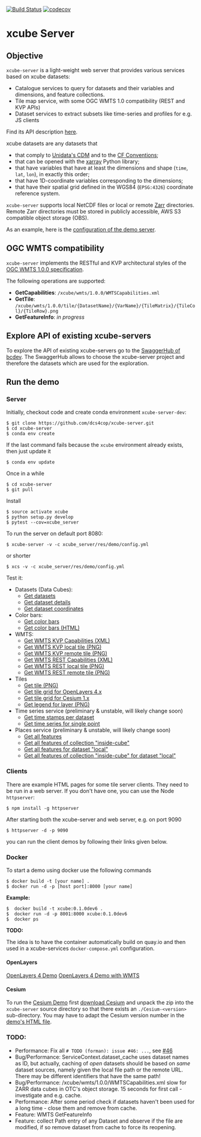 [![Build Status](https://travis-ci.com/dcs4cop/xcube-server.svg?branch=master)](https://travis-ci.com/dcs4cop/xcube-server)
[![codecov](https://codecov.io/gh/dcs4cop/xcube-server/branch/master/graph/badge.svg)](https://codecov.io/gh/dcs4cop/xcube-server)


# xcube Server

## Objective

`xcube-server` is a light-weight web server that provides various services based on 
xcube datasets:

* Catalogue services to query for datasets and their variables and dimensions, and feature collections. 
* Tile map service, with some OGC WMTS 1.0 compatibility (REST and KVP APIs)
* Dataset services to extract subsets like time-series and profiles for e.g. JS clients 

Find its API description [here](https://app.swaggerhub.com/apis-docs/bcdev/xcube-server). 

xcube datasets are any datasets that 

* that comply to [Unidata's CDM](https://www.unidata.ucar.edu/software/thredds/v4.3/netcdf-java/CDM/) and to the [CF Conventions](http://cfconventions.org/); 
* that can be opened with the [xarray](https://xarray.pydata.org/en/stable/) Python library;
* that have variables that have at least the dimensions and shape (`time`, `lat`, `lon`), in exactly this order; 
* that have 1D-coordinate variables corresponding to the dimensions;
* that have their spatial grid defined in the WGS84 (`EPSG:4326`) coordinate reference system.

`xcube-server` supports local NetCDF files or local or remote [Zarr](https://zarr.readthedocs.io/en/stable/) directories.
Remote Zarr directories must be stored in publicly accessible, AWS S3 compatible 
object storage (OBS).

As an example, here is the [configuration of the demo server](https://github.com/bcdev/xcube-server/blob/master/xcube_server/res/demo/config.yml).

## OGC WMTS compatibility

`xcube-server` implements the RESTful and KVP architectural styles
of the [OGC WMTS 1.0.0 specification](http://www.opengeospatial.org/standards/wmts).

The following operations are supported:

* **GetCapabilities**: `/xcube/wmts/1.0.0/WMTSCapabilities.xml`
* **GetTile**: `/xcube/wmts/1.0.0/tile/{DatasetName}/{VarName}/{TileMatrix}/{TileCol}/{TileRow}.png`
* **GetFeatureInfo**: *in progress*

## Explore API of existing xcube-servers

To explore the API of existing xcube-servers go to the [SwaggerHub of bcdev](https://app.swaggerhub.com/apis/bcdev/xcube-server/0.1.0.dev6).
The SwaggerHub allows to choose the xcube-server project and therefore the datasets which are used for the exploration. 

## Run the demo

### Server

Initially, checkout code and create conda environment `xcube-server-dev`:

    $ git clone https://github.com/dcs4cop/xcube-server.git
    $ cd xcube-server
    $ conda env create

If the last command fails because the `xcube` environment already exists, then just update it

    $ conda env update

Once in a while

    $ cd xcube-server
    $ git pull

Install

    $ source activate xcube
    $ python setup.py develop
    $ pytest --cov=xcube_server

To run the server on default port 8080:

    $ xcube-server -v -c xcube_server/res/demo/config.yml

or shorter

    $ xcs -v -c xcube_server/res/demo/config.yml

Test it:

* Datasets (Data Cubes):
    * [Get datasets](http://localhost:8080/xcube/api/0.1.0.dev6/datasets)
    * [Get dataset details](http://localhost:8080/xcube/api/0.1.0.dev6/datasets/local)
    * [Get dataset coordinates](http://localhost:8080/xcube/api/0.1.0.dev6/datasets/local/coords/time)
* Color bars:
    * [Get color bars](http://localhost:8080/xcube/api/0.1.0.dev6/colorbars)
    * [Get color bars (HTML)](http://localhost:8080/xcube/api/0.1.0.dev6/colorbars.html)
* WMTS:
    * [Get WMTS KVP Capabilities (XML)](http://localhost:8080/xcube/api/0.1.0.dev6/wmts/kvp?Service=WMTS&Request=GetCapabilities)
    * [Get WMTS KVP local tile (PNG)](http://localhost:8080/xcube/api/0.1.0.dev6/wmts/kvp?Service=WMTS&Request=GetTile&Version=1.0.0&Layer=local.conc_chl&TileMatrix=0&TileRow=0&TileCol=0&Format=image/png)
    * [Get WMTS KVP remote tile (PNG)](http://localhost:8080/xcube/api/0.1.0.dev6/wmts/kvp?Service=WMTS&Request=GetTile&Version=1.0.0&Layer=remote.conc_chl&TileMatrix=0&TileRow=0&TileCol=0&Format=image/png)
    * [Get WMTS REST Capabilities (XML)](http://localhost:8080/xcube/api/0.1.0.dev6/wmts/1.0.0/WMTSCapabilities.xml)
    * [Get WMTS REST local tile (PNG)](http://localhost:8080/xcube/api/0.1.0.dev6/wmts/1.0.0/tile/local/conc_chl/0/0/1.png)
    * [Get WMTS REST remote tile (PNG)](http://localhost:8080/xcube/api/0.1.0.dev6/wmts/1.0.0/tile/remote/conc_chl/0/0/1.png)
* Tiles
    * [Get tile (PNG)](http://localhost:8080/xcube/api/0.1.0.dev6/datasets/local/vars/conc_chl/tiles/0/1/0.png)
    * [Get tile grid for OpenLayers 4.x](http://localhost:8080/xcube/api/0.1.0.dev6/datasets/local/vars/conc_chl/tilegrid?tiles=ol4)
    * [Get tile grid for Cesium 1.x](http://localhost:8080/xcube/api/0.1.0.dev6/datasets/local/vars/conc_chl/tilegrid?tiles=cesium)
    * [Get legend for layer (PNG)](http://localhost:8080/xcube/api/0.1.0.dev6/datasets/local/vars/conc_chl/legend.png)
* Time series service (preliminary & unstable, will likely change soon)
    * [Get time stamps per dataset](http://localhost:8080/xcube/api/0.1.0.dev6/ts)
    * [Get time series for single point](http://localhost:8080/xcube/api/0.1.0.dev6/ts/local/conc_chl/point?lat=51.4&lon=2.1&startDate=2017-01-15&endDate=2017-01-29)
* Places service (preliminary & unstable, will likely change soon)
    * [Get all features](http://localhost:8080/xcube/api/0.1.0.dev6/places/all)
    * [Get all features of collection "inside-cube"](http://localhost:8080/xcube/api/0.1.0.dev6/features/inside-cube)
    * [Get all features for dataset "local"](http://localhost:8080/xcube/api/0.1.0.dev6/places/all/local)
    * [Get all features of collection "inside-cube" for dataset "local"](http://localhost:8080/xcube/api/0.1.0.dev6/places/inside-cube/local)


### Clients

There are example HTML pages for some tile server clients. They need to be run in 
a web server. If you don't have one, you can use the Node `httpserver`:

    $ npm install -g httpserver
    
After starting both the xcube-server and web server, e.g. on port 9090

    $ httpserver -d -p 9090

you can run the client demos by following their links given below.
    
    
### Docker

To start a demo using docker use the following commands

    $ docker build -t [your name] .
    $ docker run -d -p [host port]:8000 [your name]
    
**Example:**

    $  docker build -t xcube:0.1.0dev6 .
    $  docker run -d -p 8001:8000 xcube:0.1.0dev6
    $  docker ps

**TODO:** 

The idea is to have the container automatically build on quay.io 
and then used in a xcube-services ```docker-compose.yml``` configuration.


#### OpenLayers

[OpenLayers 4 Demo](http://localhost:9090/xcube_server/res/demo/index-ol4.html)
[OpenLayers 4 Demo with WMTS](http://localhost:9090/xcube_server/res/demo/index-ol4-wmts.html)

#### Cesium

To run the [Cesium Demo](http://localhost:9090/xcube_server/res/demo/index-cesium.html) first
[download Cesium](https://cesiumjs.org/downloads/) and unpack the zip
into the `xcube-server` source directory so that there exists an 
`./Cesium-<version>` sub-directory. You may have to adapt the Cesium version number 
in the [demo's HTML file](https://github.com/dcs4cop/xcube-server/blob/master/xcube_server/res/demo/index-cesium.html).

### TODO:

* Performance: Fix all `# TODO (forman): issue #46: ...`, see [#46](https://github.com/dcs4cop/xcube-server/issues/46)
* Bug/Performance: ServiceContext.dataset_cache uses dataset names as ID, but actually, caching of *open* datasets 
  should be based on *same* dataset sources, namely given the local file path or the remote URL.
  There may be different identifiers that have the same path!
* Bug/Performance: /xcube/wmts/1.0.0/WMTSCapabilities.xml slow for ZARR data cubes in OTC's object storage.
  15 seconds for first call - investigate and e.g. cache.
* Performance: After some period check if datasets haven't been used for a long time - close them and remove from cache.
* Feature: WMTS GetFeatureInfo
* Feature: collect Path entry of any Dataset and observe if the file are modified, if so remove dataset from cache
  to force its reopening.

